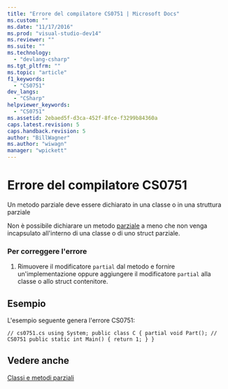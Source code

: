 ```yaml
---
title: "Errore del compilatore CS0751 | Microsoft Docs"
ms.custom: ""
ms.date: "11/17/2016"
ms.prod: "visual-studio-dev14"
ms.reviewer: ""
ms.suite: ""
ms.technology: 
  - "devlang-csharp"
ms.tgt_pltfrm: ""
ms.topic: "article"
f1_keywords: 
  - "CS0751"
dev_langs: 
  - "CSharp"
helpviewer_keywords: 
  - "CS0751"
ms.assetid: 2ebaed5f-d3ca-452f-8fce-f3299b84360a
caps.latest.revision: 5
caps.handback.revision: 5
author: "BillWagner"
ms.author: "wiwagn"
manager: "wpickett"
---
```

# Errore del compilatore CS0751
Un metodo parziale deve essere dichiarato in una classe o in una struttura parziale  
  
 Non è possibile dichiarare un metodo [parziale](/dotnet/csharp/language-reference/keywords/partial-method) a meno che non venga incapsulato all'interno di una classe o di uno struct parziale.  
  
### Per correggere l'errore  
  
1.  Rimuovere il modificatore `partial` dal metodo e fornire un'implementazione oppure aggiungere il modificatore `partial` alla classe o allo struct contenitore.  
  
## Esempio  
 L'esempio seguente genera l'errore CS0751:  
  
```  
// cs0751.cs using System; public class C { partial void Part(); // CS0751 public static int Main() { return 1; } }  
```  
  
## Vedere anche  
 [Classi e metodi parziali](/dotnet/csharp/programming-guide/classes-and-structs/partial-classes-and-methods)